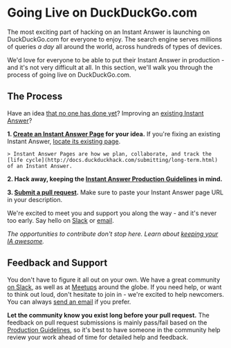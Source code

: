 # Going Live on DuckDuckGo.com

The most exciting part of hacking on an Instant Answer is launching on DuckDuckGo.com for everyone to enjoy. The search engine serves millions of queries *a day* all around the world, across hundreds of types of devices. 

We'd love for everyone to be able to put their Instant Answer in production - and it's not very difficult at all. In this section, we'll walk you through the process of going live on DuckDuckGo.com.

## The Process

Have an idea [that no one has done yet](https://duck.co/ia)? Improving an [existing Instant Answer](https://duck.co/ia/dev/issues)? 

**1. [Create an Instant Answer Page](https://duck.co/ia/new_ia) for your idea.** If you're fixing an existing Instant Answer, [locate its existing page](https://duck.co/ia).

	> Instant Answer Pages are how we plan, collaborate, and track the [life cycle](http://docs.duckduckhack.com/submitting/long-term.html) of an Instant Answer.

**2. Hack away, keeping the [Instant Answer Production Guidelines](http://docs.duckduckhack.com/submitting/checklist.html) in mind.**

**3. [Submit a pull request](http://docs.duckduckhack.com/submitting/pull-request.html).** Make sure to paste your Instant Answer page URL in your description.

We're excited to meet you and support you along the way - and it's never too early. Say hello on [Slack](mailto:QuackSlack@duckduckgo.com?subject=AddMe) or [email](mailto:open@duckduckgo.com). 

*The opportunities to contribute don't stop here. Learn about [keeping your IA awesome](http://docs.duckduckhack.com/submitting/long-term.html).*

## Feedback and Support

You don't have to figure it all out on your own. We have a great community [on Slack](mailto:QuackSlack@duckduckgo.com?subject=AddMe), as well as at [Meetups](http://duckduckgo.meetup.com) around the globe. If you need help, or want to think out loud, don't hesitate to join in - we're excited to help newcomers. You can always [send an email](mailto:open@duckduckgo.com) if you prefer.

**Let the community know you exist long before your pull request.** The feedback on pull request submissions is mainly pass/fail based on the [Production Guidelines](http://docs.duckduckhack.com/submitting/checklist.html), so it's best to have someone in the community help review your work ahead of time for detailed help and feedback.

